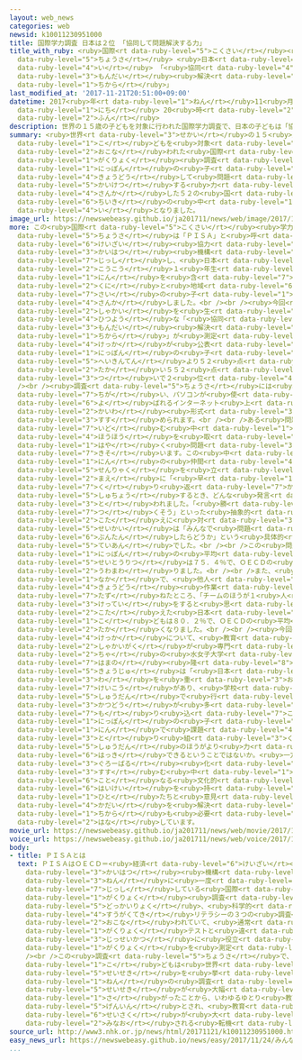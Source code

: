 ```yaml
---
layout: web_news
categories: web
newsid: k10011230951000
title: 国際学力調査 日本は２位 「協同して問題解決する力」
title_with_ruby: <ruby>国際<rt data-ruby-level="5">こくさい</rt></ruby><ruby>学力<rt data-ruby-level="1">がくりょく</rt></ruby><ruby>調査<rt
  data-ruby-level="5">ちょうさ</rt></ruby> <ruby>日本<rt data-ruby-level="1">にっぽん</rt></ruby>は２<ruby>位<rt
  data-ruby-level="4">い</rt></ruby> 「<ruby>協同<rt data-ruby-level="4">きょうどう</rt></ruby>して<ruby>問題<rt
  data-ruby-level="3">もんだい</rt></ruby><ruby>解決<rt data-ruby-level="5">かいけつ</rt></ruby>する<ruby>力<rt
  data-ruby-level="1">ちから</rt></ruby>」
last_modified_at: '2017-11-21T20:51:00+09:00'
datetime: 2017<ruby>年<rt data-ruby-level="1">ねん</rt></ruby>11<ruby>月<rt data-ruby-level="1">がつ</rt></ruby>21<ruby>日<rt
  data-ruby-level="1">にち</rt></ruby> 20<ruby>時<rt data-ruby-level="2">じ</rt></ruby>51<ruby>分<rt
  data-ruby-level="2">ふん</rt></ruby>
description: 世界の１５歳の子どもを対象に行われた国際学力調査で、日本の子どもは「協同して問題解決する力」が参加した５２の国と地域の中で２位となりました。
summary: <ruby>世界<rt data-ruby-level="3">せかい</rt></ruby>の１５<ruby>歳<rt data-ruby-level="7">さい</rt></ruby>の<ruby>子<rt
  data-ruby-level="1">こ</rt></ruby>どもを<ruby>対象<rt data-ruby-level="4">たいしょう</rt></ruby>に<ruby>行<rt
  data-ruby-level="2">おこな</rt></ruby>われた<ruby>国際<rt data-ruby-level="5">こくさい</rt></ruby><ruby>学力<rt
  data-ruby-level="1">がくりょく</rt></ruby><ruby>調査<rt data-ruby-level="5">ちょうさ</rt></ruby>で、<ruby>日本<rt
  data-ruby-level="1">にっぽん</rt></ruby>の<ruby>子<rt data-ruby-level="1">こ</rt></ruby>どもは「<ruby>協同<rt
  data-ruby-level="4">きょうどう</rt></ruby>して<ruby>問題<rt data-ruby-level="3">もんだい</rt></ruby><ruby>解決<rt
  data-ruby-level="5">かいけつ</rt></ruby>する<ruby>力<rt data-ruby-level="1">ちから</rt></ruby>」が<ruby>参加<rt
  data-ruby-level="4">さんか</rt></ruby>した５２の<ruby>国<rt data-ruby-level="2">くに</rt></ruby>と<ruby>地域<rt
  data-ruby-level="6">ちいき</rt></ruby>の<ruby>中<rt data-ruby-level="1">なか</rt></ruby>で２<ruby>位<rt
  data-ruby-level="4">い</rt></ruby>となりました。
image_url: https://newswebeasy.github.io/ja201711/news/web/image/2017/11/21/K10011230951_1711211949_1711211951_01_03.jpg
more: この<ruby>国際<rt data-ruby-level="5">こくさい</rt></ruby><ruby>学力<rt data-ruby-level="1">がくりょく</rt></ruby><ruby>調査<rt
  data-ruby-level="5">ちょうさ</rt></ruby>は「ＰＩＳＡ」と<ruby>呼<rt data-ruby-level="6">よ</rt></ruby>ばれ、ＯＥＣＤ＝<ruby>経済<rt
  data-ruby-level="6">けいざい</rt></ruby><ruby>協力<rt data-ruby-level="4">きょうりょく</rt></ruby><ruby>開発<rt
  data-ruby-level="3">かいはつ</rt></ruby><ruby>機構<rt data-ruby-level="5">きこう</rt></ruby>が<ruby>実施<rt
  data-ruby-level="7">じっし</rt></ruby>し、<ruby>日本<rt data-ruby-level="1">にっぽん</rt></ruby>の<ruby>高校<rt
  data-ruby-level="2">こうこう</rt></ruby>１<ruby>年生<rt data-ruby-level="1">ねんせい</rt></ruby>、およそ６６００<ruby>人<rt
  data-ruby-level="1">にん</rt></ruby>を<ruby>含<rt data-ruby-level="7">ふく</rt></ruby>む５２の<ruby>国<rt
  data-ruby-level="2">くに</rt></ruby>と<ruby>地域<rt data-ruby-level="6">ちいき</rt></ruby>の１５<ruby>歳<rt
  data-ruby-level="7">さい</rt></ruby>の<ruby>子<rt data-ruby-level="1">こ</rt></ruby>どもが<ruby>参加<rt
  data-ruby-level="4">さんか</rt></ruby>しました。<br /><br /><ruby>今回<rt data-ruby-level="2">こんかい</rt></ruby>は、これからの<ruby>社会<rt
  data-ruby-level="2">しゃかい</rt></ruby>を<ruby>生<rt data-ruby-level="1">い</rt></ruby>きるうえで<ruby>必要<rt
  data-ruby-level="4">ひつよう</rt></ruby>な「<ruby>協同<rt data-ruby-level="4">きょうどう</rt></ruby>で<ruby>問題<rt
  data-ruby-level="3">もんだい</rt></ruby><ruby>解決<rt data-ruby-level="5">かいけつ</rt></ruby>する<ruby>力<rt
  data-ruby-level="1">ちから</rt></ruby>」が<ruby>測定<rt data-ruby-level="5">そくてい</rt></ruby>され、その<ruby>結果<rt
  data-ruby-level="4">けっか</rt></ruby>が<ruby>公表<rt data-ruby-level="3">こうひょう</rt></ruby>されました。それによりますと、<ruby>日本<rt
  data-ruby-level="1">にっぽん</rt></ruby>の<ruby>子<rt data-ruby-level="1">こ</rt></ruby>どもは<ruby>平均点<rt
  data-ruby-level="5">へいきんてん</rt></ruby>より５２<ruby>点<rt data-ruby-level="2">てん</rt></ruby><ruby>高<rt
  data-ruby-level="2">たか</rt></ruby>い５５２<ruby>点<rt data-ruby-level="2">てん</rt></ruby>で、シンガポールに<ruby>次<rt
  data-ruby-level="3">つ</rt></ruby>いで２<ruby>位<rt data-ruby-level="4">い</rt></ruby>となりました。<br
  /><br /><ruby>調査<rt data-ruby-level="5">ちょうさ</rt></ruby>には<ruby>通常<rt data-ruby-level="5">つうじょう</rt></ruby>のペーパーテストと<ruby>違<rt
  data-ruby-level="7">ちが</rt></ruby>い、パソコンが<ruby>使<rt data-ruby-level="3">つか</rt></ruby>われ、“チャット”と<ruby>呼<rt
  data-ruby-level="6">よ</rt></ruby>ばれるインターネット<ruby>上<rt data-ruby-level="1">じょう</rt></ruby>の<ruby>会話<rt
  data-ruby-level="2">かいわ</rt></ruby><ruby>形式<rt data-ruby-level="3">けいしき</rt></ruby>で<ruby>進<rt
  data-ruby-level="3">すす</rt></ruby>められます。<br /><br />ある<ruby>問題<rt data-ruby-level="3">もんだい</rt></ruby>では、チームでクイズに<ruby>挑<rt
  data-ruby-level="7">いど</rt></ruby>む<ruby>中<rt data-ruby-level="1">なか</rt></ruby>、どんな<ruby>方法<rt
  data-ruby-level="4">ほうほう</rt></ruby>を<ruby>取<rt data-ruby-level="3">と</rt></ruby>ればほかより<ruby>早<rt
  data-ruby-level="1">はや</rt></ruby>く<ruby>問題<rt data-ruby-level="3">もんだい</rt></ruby>がとけるかを<ruby>競<rt
  data-ruby-level="7">きそ</rt></ruby>います。この<ruby>中<rt data-ruby-level="1">なか</rt></ruby>で１<ruby>人<rt
  data-ruby-level="1">にん</rt></ruby>の<ruby>仲間<rt data-ruby-level="4">なかま</rt></ruby>がチームとしての<ruby>戦略<rt
  data-ruby-level="5">せんりゃく</rt></ruby>を<ruby>立<rt data-ruby-level="1">た</rt></ruby>てる<ruby>前<rt
  data-ruby-level="2">まえ</rt></ruby>に「<ruby>早<rt data-ruby-level="1">はや</rt></ruby>くやればいい」と<ruby>繰<rt
  data-ruby-level="7">く</rt></ruby>り<ruby>返<rt data-ruby-level="7">かえ</rt></ruby>し<ruby>主張<rt
  data-ruby-level="5">しゅちょう</rt></ruby>するとき、どんな<ruby>発言<rt data-ruby-level="3">はつげん</rt></ruby>をすべきか<ruby>問<rt
  data-ruby-level="3">と</rt></ruby>われました。「<ruby>勝<rt data-ruby-level="3">か</rt></ruby>てばいい」とか、「ベストを<ruby>尽<rt
  data-ruby-level="7">つ</rt></ruby>くそう」といった<ruby>抽象的<rt data-ruby-level="7">ちゅうしょうてき</rt></ruby>な<ruby>答<rt
  data-ruby-level="2">こた</rt></ruby>えに<ruby>対<rt data-ruby-level="3">たい</rt></ruby>して、<ruby>正解<rt
  data-ruby-level="5">せいかい</rt></ruby>は「みんなで<ruby>問題<rt data-ruby-level="3">もんだい</rt></ruby>を<ruby>分担<rt
  data-ruby-level="6">ぶんたん</rt></ruby>したらどうか」という<ruby>具体的<rt data-ruby-level="4">ぐたいてき</rt></ruby>な<ruby>提案<rt
  data-ruby-level="5">ていあん</rt></ruby>でした。<br /><br />この<ruby>問題<rt data-ruby-level="3">もんだい</rt></ruby>の<ruby>日本<rt
  data-ruby-level="1">にっぽん</rt></ruby>の<ruby>平均<rt data-ruby-level="5">へいきん</rt></ruby><ruby>正答率<rt
  data-ruby-level="5">せいとうりつ</rt></ruby>は７５．４％で、ＯＥＣＤの<ruby>平均<rt data-ruby-level="5">へいきん</rt></ruby>を２３．７ポイント<ruby>上回<rt
  data-ruby-level="2">うわまわ</rt></ruby>りました。<br /><br />また、<ruby>調査<rt data-ruby-level="5">ちょうさ</rt></ruby>の<ruby>中<rt
  data-ruby-level="1">なか</rt></ruby>で、<ruby>他人<rt data-ruby-level="3">たにん</rt></ruby>と<ruby>共同<rt
  data-ruby-level="4">きょうどう</rt></ruby><ruby>作業<rt data-ruby-level="3">さぎょう</rt></ruby>することについて<ruby>尋<rt
  data-ruby-level="7">たず</rt></ruby>ねたところ、「チームのほうが１<ruby>人<rt data-ruby-level="1">にん</rt></ruby>よりいい<ruby>決定<rt
  data-ruby-level="3">けってい</rt></ruby>をすると<ruby>思<rt data-ruby-level="2">おも</rt></ruby>う」と<ruby>答<rt
  data-ruby-level="2">こた</rt></ruby>えた<ruby>日本<rt data-ruby-level="1">にっぽん</rt></ruby>の<ruby>子<rt
  data-ruby-level="1">こ</rt></ruby>どもは８０．２％で、ＯＥＣＤの<ruby>平均<rt data-ruby-level="5">へいきん</rt></ruby>より８．２ポイント<ruby>高<rt
  data-ruby-level="2">たか</rt></ruby>くなりました。<br /><br /><ruby>今回<rt data-ruby-level="2">こんかい</rt></ruby>の<ruby>結果<rt
  data-ruby-level="4">けっか</rt></ruby>について、<ruby>教育<rt data-ruby-level="3">きょういく</rt></ruby><ruby>社会学<rt
  data-ruby-level="2">しゃかいがく</rt></ruby>が<ruby>専門<rt data-ruby-level="6">せんもん</rt></ruby>でお<ruby>茶<rt
  data-ruby-level="2">ちゃ</rt></ruby>の<ruby>水女子大学<rt data-ruby-level="2">みずじょしだいがく</rt></ruby>の<ruby>浜野<rt
  data-ruby-level="7">はまの</rt></ruby><ruby>隆<rt data-ruby-level="8">たかし</rt></ruby><ruby>教授<rt
  data-ruby-level="5">きょうじゅ</rt></ruby>は「<ruby>日本<rt data-ruby-level="1">にっぽん</rt></ruby>は<ruby>和<rt
  data-ruby-level="3">わ</rt></ruby>を<ruby>重<rt data-ruby-level="3">おも</rt></ruby>んじる<ruby>傾向<rt
  data-ruby-level="7">けいこう</rt></ruby>があり、<ruby>学校<rt data-ruby-level="1">がっこう</rt></ruby>でも<ruby>集団<rt
  data-ruby-level="5">しゅうだん</rt></ruby>で<ruby>行<rt data-ruby-level="2">おこな</rt></ruby>う<ruby>活動<rt
  data-ruby-level="3">かつどう</rt></ruby>が<ruby>多<rt data-ruby-level="2">おお</rt></ruby>く<ruby>盛<rt
  data-ruby-level="7">も</rt></ruby>り<ruby>込<rt data-ruby-level="7">こ</rt></ruby>まれている。<ruby>日本<rt
  data-ruby-level="1">にっぽん</rt></ruby>の<ruby>子<rt data-ruby-level="1">こ</rt></ruby>どもは１<ruby>人<rt
  data-ruby-level="1">にん</rt></ruby>で<ruby>課題<rt data-ruby-level="4">かだい</rt></ruby>に<ruby>取<rt
  data-ruby-level="3">と</rt></ruby>り<ruby>組<rt data-ruby-level="3">く</rt></ruby>むよりも<ruby>集団<rt
  data-ruby-level="5">しゅうだん</rt></ruby>のほうがより<ruby>力<rt data-ruby-level="1">ちから</rt></ruby>を<ruby>発揮<rt
  data-ruby-level="6">はっき</rt></ruby>できるということではないか。<ruby>一方<rt data-ruby-level="2">いっぽう</rt></ruby>で、<ruby>グローバル<rt
  data-ruby-level="3">ぐろーばる</rt></ruby><ruby>化<rt data-ruby-level="3">か</rt></ruby>が<ruby>進<rt
  data-ruby-level="3">すす</rt></ruby>む<ruby>中<rt data-ruby-level="1">なか</rt></ruby>、<ruby>異<rt
  data-ruby-level="6">こと</rt></ruby>なる<ruby>文化的<rt data-ruby-level="4">ぶんかてき</rt></ruby><ruby>背景<rt
  data-ruby-level="6">はいけい</rt></ruby>を<ruby>持<rt data-ruby-level="3">も</rt></ruby>った<ruby>人<rt
  data-ruby-level="1">ひと</rt></ruby>たちと<ruby>意見<rt data-ruby-level="3">いけん</rt></ruby>をぶつけながら<ruby>課題<rt
  data-ruby-level="4">かだい</rt></ruby>を<ruby>解決<rt data-ruby-level="5">かいけつ</rt></ruby>する<ruby>力<rt
  data-ruby-level="1">ちから</rt></ruby>も<ruby>必要<rt data-ruby-level="4">ひつよう</rt></ruby>だ」と<ruby>話<rt
  data-ruby-level="2">はな</rt></ruby>しています。
movie_url: https://newswebeasy.github.io/ja201711/news/web/movie/2017/11/21/k10011230951_201711211949_201711211950.mp4
voice_url: https://newswebeasy.github.io/ja201711/news/web/voice/2017/11/21/k10011230951_201711211949_201711211950.mp3
body:
- title: ＰＩＳＡとは
  text: ＰＩＳＡはＯＥＣＤ＝<ruby>経済<rt data-ruby-level="6">けいざい</rt></ruby><ruby>協力<rt data-ruby-level="4">きょうりょく</rt></ruby><ruby>開発<rt
    data-ruby-level="3">かいはつ</rt></ruby><ruby>機構<rt data-ruby-level="5">きこう</rt></ruby>が３<ruby>年<rt
    data-ruby-level="3">ねん</rt></ruby>に<ruby>一度<rt data-ruby-level="3">いちど</rt></ruby><ruby>実施<rt
    data-ruby-level="7">じっし</rt></ruby>している<ruby>国際<rt data-ruby-level="5">こくさい</rt></ruby><ruby>学力<rt
    data-ruby-level="1">がくりょく</rt></ruby><ruby>調査<rt data-ruby-level="5">ちょうさ</rt></ruby>です。<ruby>読解力<rt
    data-ruby-level="5">どっかいりょく</rt></ruby>、<ruby>科学的<rt data-ruby-level="4">かがくてき</rt></ruby>リテラシー、<ruby>数学的<rt
    data-ruby-level="4">すうがくてき</rt></ruby>リテラシーの３つの<ruby>調査<rt data-ruby-level="5">ちょうさ</rt></ruby>が<ruby>行<rt
    data-ruby-level="2">おこな</rt></ruby>われていて、<ruby>通常<rt data-ruby-level="5">つうじょう</rt></ruby>の<ruby>学力<rt
    data-ruby-level="1">がくりょく</rt></ruby>テストと<ruby>違<rt data-ruby-level="7">ちが</rt></ruby>い、<ruby>実生活<rt
    data-ruby-level="3">じっせいかつ</rt></ruby>に<ruby>役立<rt data-ruby-level="3">やくだ</rt></ruby>つ<ruby>学力<rt
    data-ruby-level="1">がくりょく</rt></ruby>を<ruby>測定<rt data-ruby-level="5">そくてい</rt></ruby>しているとされています。<br
    /><br />この<ruby>調査<rt data-ruby-level="5">ちょうさ</rt></ruby>で、<ruby>日本<rt data-ruby-level="1">にっぽん</rt></ruby>の<ruby>子<rt
    data-ruby-level="1">こ</rt></ruby>どもは<ruby>世界<rt data-ruby-level="3">せかい</rt></ruby>トップレベルの<ruby>成績<rt
    data-ruby-level="5">せいせき</rt></ruby>を<ruby>挙<rt data-ruby-level="4">あ</rt></ruby>げていましたが、２００３<ruby>年<rt
    data-ruby-level="1">ねん</rt></ruby>の<ruby>調査<rt data-ruby-level="5">ちょうさ</rt></ruby>で<ruby>成績<rt
    data-ruby-level="5">せいせき</rt></ruby>が<ruby>大幅<rt data-ruby-level="7">おおはば</rt></ruby>に<ruby>下<rt
    data-ruby-level="1">さ</rt></ruby>がったことから、いわゆるゆとり<ruby>教育<rt data-ruby-level="3">きょういく</rt></ruby>が<ruby>原因<rt
    data-ruby-level="5">げんいん</rt></ruby>とされ、<ruby>教育<rt data-ruby-level="3">きょういく</rt></ruby><ruby>政策<rt
    data-ruby-level="6">せいさく</rt></ruby>が<ruby>大<rt data-ruby-level="1">おお</rt></ruby>きく<ruby>見直<rt
    data-ruby-level="2">みなお</rt></ruby>される<ruby>転機<rt data-ruby-level="4">てんき</rt></ruby>となりました。
source_url: http://www3.nhk.or.jp/news/html/20171121/k10011230951000.html
easy_news_url: https://newswebeasy.github.io/news/easy/2017/11/24/みんなで問題を解決する力日本の15歳は世界で2番
...
```

